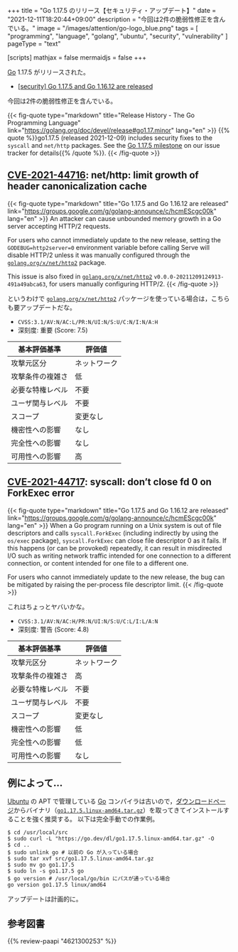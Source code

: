 +++
title = "Go 1.17.5 のリリース【セキュリティ・アップデート】"
date =  "2021-12-11T18:20:44+09:00"
description = "今回は2件の脆弱性修正を含んでいる。"
image = "/images/attention/go-logo_blue.png"
tags  = [ "programming", "language", "golang", "ubuntu", "security", "vulnerability" ]
pageType = "text"

[scripts]
  mathjax = false
  mermaidjs = false
+++

[Go] 1.17.5 がリリースされた。

- [[security] Go 1.17.5 and Go 1.16.12 are released](https://groups.google.com/g/golang-announce/c/hcmEScgc00k)

今回は2件の脆弱性修正を含んでいる。

{{< fig-quote type="markdown" title="Release History - The Go Programming Language" link="https://golang.org/doc/devel/release#go1.17.minor" lang="en" >}}
{{% quote %}}go1.17.5 (released 2021-12-09) includes security fixes to the `syscall` and `net/http` packages. See the [Go 1.17.5 milestone](https://github.com/golang/go/issues?q=milestone%3AGo1.17.5+label%3ACherryPickApproved) on our issue tracker for details{{% /quote %}}.
{{< /fig-quote >}}

## [CVE-2021-44716]: net/http: limit growth of header canonicalization cache

{{< fig-quote type="markdown" title="Go 1.17.5 and Go 1.16.12 are released" link="https://groups.google.com/g/golang-announce/c/hcmEScgc00k" lang="en" >}}
An attacker can cause unbounded memory growth in a Go server accepting HTTP/2 requests.

For users who cannot immediately update to the new release, setting the `GODEBUG=http2server=0` environment variable before calling Serve will disable HTTP/2 unless it was manually configured through the [`golang.org/x/net/http2`](http://golang.org/x/net/http2) package.

This issue is also fixed in [`golang.org/x/net/http2`](http://golang.org/x/net/http2) `v0.0.0-20211209124913-491a49abca63`, for users manually configuring HTTP/2.
{{< /fig-quote >}}

というわけで [`golang.org/x/net/http2`](http://golang.org/x/net/http2) パッケージを使っている場合は，こちらも要アップデートだな。

- `CVSS:3.1/AV:N/AC:L/PR:N/UI:N/S:U/C:N/I:N/A:H`
- 深刻度: 重要 (Score: 7.5)

| 基本評価基準 | 評価値 |
|--------|-------|
| 攻撃元区分 | ネットワーク |
| 攻撃条件の複雑さ | 低 |
| 必要な特権レベル | 不要 |
| ユーザ関与レベル | 不要 |
| スコープ | 変更なし |
| 機密性への影響 | なし |
| 完全性への影響 | なし |
| 可用性への影響 | 高 |

## [CVE-2021-44717]: syscall: don’t close fd 0 on ForkExec error

{{< fig-quote type="markdown" title="Go 1.17.5 and Go 1.16.12 are released" link="https://groups.google.com/g/golang-announce/c/hcmEScgc00k" lang="en" >}}
When a Go program running on a Unix system is out of file descriptors and calls `syscall.ForkExec` (including indirectly by using the `os/exec` package), `syscall.ForkExec` can close file descriptor 0 as it fails. If this happens (or can be provoked) repeatedly, it can result in misdirected I/O such as writing network traffic intended for one connection to a different connection, or content intended for one file to a different one.

For users who cannot immediately update to the new release, the bug can be mitigated by raising the per-process file descriptor limit.
{{< /fig-quote >}}

これはちょっとヤバいかな。

- `CVSS:3.1/AV:N/AC:H/PR:N/UI:N/S:U/C:L/I:L/A:N`
- 深刻度: 警告 (Score: 4.8)

| 基本評価基準 | 評価値 |
|--------|-------|
| 攻撃元区分 | ネットワーク |
| 攻撃条件の複雑さ | 高 |
| 必要な特権レベル | 不要 |
| ユーザ関与レベル | 不要 |
| スコープ | 変更なし |
| 機密性への影響 | 低 |
| 完全性への影響 | 低 |
| 可用性への影響 | なし |

## 例によって...

[Ubuntu] の APT で管理している [Go] コンパイラは古いので，[ダウンロードページ](https://go.dev/dl/ "Downloads - go.dev")からバイナリ（[`go1.17.5.linux-amd64.tar.gz`](https://go.dev/dl/go1.17.5.linux-amd64.tar.gz)）を取ってきてインストールすることを強く推奨する。
以下は完全手動での作業例。

```text
$ cd /usr/local/src
$ sudo curl -L "https://go.dev/dl/go1.17.5.linux-amd64.tar.gz" -O
$ cd ..
$ sudo unlink go # 以前の Go が入っている場合
$ sudo tar xvf src/go1.17.5.linux-amd64.tar.gz
$ sudo mv go go1.17.5
$ sudo ln -s go1.17.5 go
$ go version # /usr/local/go/bin にパスが通っている場合
go version go1.17.5 linux/amd64
```

アップデートは計画的に。

[Go]: https://go.dev/
[Ubuntu]: https://www.ubuntu.com/ "The leading operating system for PCs, IoT devices, servers and the cloud | Ubuntu"
[CVE-2021-44716]: https://nvd.nist.gov/vuln/detail/CVE-2021-44716
[CVE-2021-44717]: https://nvd.nist.gov/vuln/detail/CVE-2021-44717

## 参考図書

{{% review-paapi "4621300253" %}} <!-- プログラミング言語Go -->
